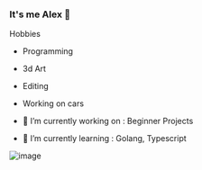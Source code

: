### It's me Alex 👋

Hobbies
- Programming
- 3d Art
- Editing
- Working on cars

- 🔭 I’m currently working on : Beginner Projects
- 🌱 I’m currently learning : Golang, Typescript

![image](https://github.com/alex9sm/alex9sm/assets/149096357/0591aeae-e396-42df-a0ef-928d4821d04c)

